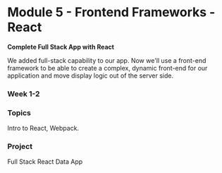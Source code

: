 # Module 5 - Frontend Frameworks - React

**Complete Full Stack App with React**

We added full-stack capability to our app. Now we'll use a front-end framework to be able to create a complex, dynamic front-end for our application and move display logic out of the server side.

### **Week 1-2**

### Topics

Intro to React, Webpack.

### Project

Full Stack React Data App

